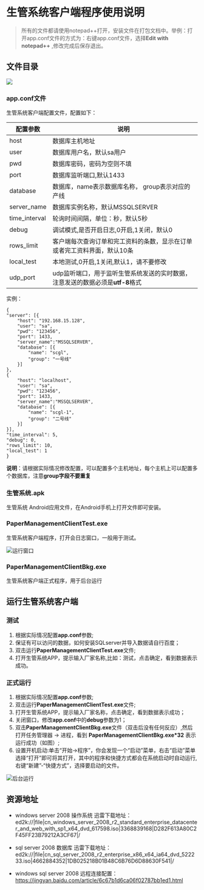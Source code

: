 # 生管系统客户端程序使用说明 #

> 所有的文件都请使用notepad++打开，安装文件在打包文档中。举例：打开app.conf文件的方式为：右键app.conf文件，选择**Edit with notepad++** ,修改完成后保存退出。

## 文件目录 ##

![](https://i.imgur.com/GxwjRMK.png)

### app.conf文件 ###

生管系统客户端配置文件，配置如下：

| 配置参数        | 说明                      |
| -------------- | ------------------------ |
| host           | 数据库主机地址            |
| user           | 数据库用户名，默认sa用户   |
| pwd            | 数据库密码，密码为空则不填  |
| port           | 数据库监听端口,默认1433    |
| database       | 数据库，name表示数据库名称， group表示对应的产线|
| server_name    | 数据库实例名称，默认MSSQLSERVER |
| time_interval  | 轮询时间间隔，单位：秒，默认5秒  |
| debug          | 调试模式,是否开启日志,0开启,1关闭，默认0|
| rows_limit     | 客户端每次查询订单和完工资料的条数，显示在订单或者完工资料界面，默认10条 |
| local_test     | 本地测试,0开启,1关闭,默认1，请不要修改|
| udp_port		 | udp监听端口，用于监听生管系统发送的实时数据，注意发送的数据必须是**utf-8**格式 |

实例：

    {
	"server": [{
		"host": "192.168.15.128",
		"user": "sa",
		"pwd": "123456",
		"port": 1433,
		"server_name":"MSSQLSERVER",
		"database": [{
			"name": "scgl",
			"group": "一号线"
		}]
	},
	{
		"host": "localhost",
		"user": "sa",
		"pwd": "123456",
		"port": 1433,
		"server_name":"MSSQLSERVER",
		"database": [{
			"name": "scgl-1",
			"group": "二号线"
		}]
	}],
	"time_interval": 5,
	"debug": 0,
	"rows_limit": 10,
	"local_test": 1
    }

**说明**：请根据实际情况修改配置，可以配置多个主机地址，每个主机上可以配置多个数据库，注意**group字段不要重复**

### 生管系统.apk ###

生管系统 Android应用文件，在Android手机上打开文件即可安装。

### PaperManagementClientTest.exe ###

生管系统客户端程序，打开会日志窗口，一般用于测试。

![运行窗口](https://i.imgur.com/5qNNhdI.png)

### PaperManagementClientBkg.exe ###

生管系统客户端正式程序，用于后台运行

## 运行生管系统客户端 ##

### 测试 ###

1. 根据实际情况配置**app.conf**参数;
2. 保证有可以访问的数据，如何安装SQLserver并导入数据请自行百度；
3. 双击运行**PaperManagementClientTest.exe**文件;
4. 打开生管系统APP，提示输入厂家名称,比如：测试，点击确定，看到数据表示成功。

### 正式运行 ###

1. 根据实际情况配置**app.conf**参数;
2. 双击运行**PaperManagementClientTest.exe**文件;
3. 打开生管系统APP，提示输入厂家名称，点击确定，看到数据表示成功；
4. 关闭窗口，修改**app.conf**中的**debug**参数为1；
5. 双击**PaperManagementClientBkg.exe**文件（双击后没有任何反应）,然后打开任务管理器 -> 进程，看到 **PaperManagementClientBkg.exe\*32** 表示运行成功（如图）;
6. 设置开机启动:单击“开始→程序”，你会发现一个“启动”菜单，右击“启动”菜单选择“打开”即可将其打开，其中的程序和快捷方式都会在系统启动时自动运行,右键“新建”-“快捷方式”，选择要启动的文件。

![后台运行](https://i.imgur.com/HlFO18k.png)

## 资源地址 ##
- windows server 2008 操作系统 迅雷下载地址：
ed2k://|file|cn_windows_server_2008_r2_standard_enterprise_datacenter_and_web_with_sp1_x64_dvd_617598.iso|3368839168|D282F613A80C2F45FF23B79212A3CF67|/

- sql server 2008 数据库 迅雷下载地址：
ed2k://|file|cn_sql_server_2008_r2_enterprise_x86_x64_ia64_dvd_522233.iso|4662884352|1DB025218B01B48C6B76D6D88630F541|/

- windows sql server 2008 远程连接配置：
https://jingyan.baidu.com/article/6c67b1d6ca06f02787bb1ed1.html



